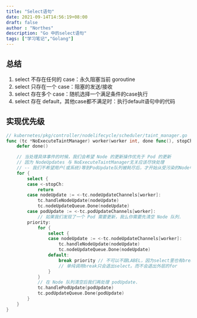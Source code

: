 ```yaml
---
title: "Select语句"
date: 2021-09-14T14:56:19+08:00
draft: false
author : "Northes"
description: "Go 中的select语句"
tags: ["学习笔记","Golang"]
---
```


## 总结
1. select 不存在任何的 case：永久阻塞当前 goroutine
2. select 只存在一个 case：阻塞的发送/接收
3. select 存在多个 case：随机选择一个满足条件的case执行
4. select 存在 default，其他case都不满足时：执行default语句中的代码

## 实现优先级
```go
// kubernetes/pkg/controller/nodelifecycle/scheduler/taint_manager.go 
func (tc *NoExecuteTaintManager) worker(worker int, done func(), stopCh <-chan struct{}) {
	defer done()

	// 当处理具体事件的时候，我们会希望 Node 的更新操作优先于 Pod 的更新
	// 因为 NodeUpdates 与 NoExecuteTaintManager无关应该尽快处理
	// -- 我们不希望用户(或系统)等到PodUpdate队列被耗尽后，才开始从受污染的Node中清除pod。
	for {
		select {
		case <-stopCh:
			return
		case nodeUpdate := <-tc.nodeUpdateChannels[worker]:
			tc.handleNodeUpdate(nodeUpdate)
			tc.nodeUpdateQueue.Done(nodeUpdate)
		case podUpdate := <-tc.podUpdateChannels[worker]:
			// 如果我们发现了一个 Pod 需要更新，我么你需要先清空 Node 队列.
		priority:
			for {
				select {
				case nodeUpdate := <-tc.nodeUpdateChannels[worker]:
					tc.handleNodeUpdate(nodeUpdate)
					tc.nodeUpdateQueue.Done(nodeUpdate)
				default:
					break priority // 不可以不跟LABEL，因为select里也有break，
					// 单纯调用break只会退出select。而不会退出外层的for
				}
			}
			// 在 Node 队列清空后我们再处理 podUpdate.
			tc.handlePodUpdate(podUpdate)
			tc.podUpdateQueue.Done(podUpdate)
		}
	}
}
```